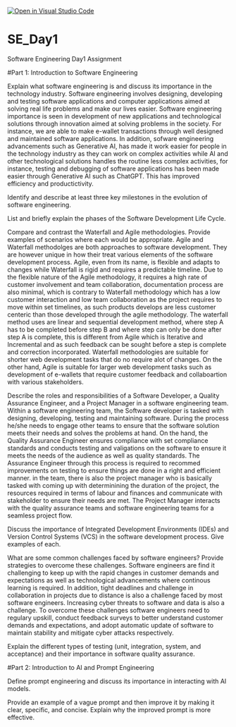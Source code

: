 [![Open in Visual Studio Code](https://classroom.github.com/assets/open-in-vscode-2e0aaae1b6195c2367325f4f02e2d04e9abb55f0b24a779b69b11b9e10269abc.svg)](https://classroom.github.com/online_ide?assignment_repo_id=18397639&assignment_repo_type=AssignmentRepo)
# SE_Day1
Software Engineering Day1 Assignment

#Part 1: Introduction to Software Engineering

Explain what software engineering is and discuss its importance in the technology industry.
Software engineering involves designing, developing and testing software applications and computer applications aimed at solving real life problems and make our lives easier.
Software engineering importance is seen in development of new applications and technological solutions through innovation aimed at solving problems in the society. For instance, we are able to make e-wallet transactions through well designed and maintained software applications. In addition, sofware engineering advancements such as Generative AI, has made it work easier for people in the technology industry as they can work on complex activities while AI and other technological solutions handles the routine less complex activities, for instance, testing and debugging of software applications has been made easier through Generative AI such as ChatGPT. This has improved efficiency and productictivity. 

Identify and describe at least three key milestones in the evolution of software engineering.


List and briefly explain the phases of the Software Development Life Cycle.


Compare and contrast the Waterfall and Agile methodologies. Provide examples of scenarios where each would be appropriate.
Agile and Waterfall methodolges are both approaches to software development. They are however unique in how their treat various elements of the software development process. Agile, even from its name, is flexible and adapts to changes while Waterfall is rigid and requires a predictable timeline. Due to the flexible nature of the Agile methodology, it requires a high rate of customer involvement and team collaboration, documentation process are also minimal, which is contrary to Waterfall methodology which has a low customer interaction and low team collaboration as the project requires to move within set timelines, as such products develops are less customer centeric than those developed through the agile methodology. The waterfall method uses are linear and sequential development method, where step A has to be completed before step B and where step can only be done after step A is complete, this is different from Agile which is Iterative and Incremental and as such feedback can be sought before a step is complete and correction incorporated. Waterfall methodologies are suitable for shorter web development tasks that do no require alot of changes. On the other hand, Agile is suitable for larger web development tasks such as development of e-wallets that require customer feedback and collaboartion with various stakeholders.


Describe the roles and responsibilities of a Software Developer, a Quality Assurance Engineer, and a Project Manager in a software engineering team.
Within a software engineering team, the Software developer is tasked with designing, developing, testing and maintaining software. During the process he/she needs to engage other teams to ensure that the software solution meets their needs and solves the problems at hand. On the hand, the Quality Assurance Engineer ensures compliance with set compliance standards and conducts testing and valigations on the software to ensure it meets the needs of the audience as well as quality standards. The Assurance Engineer through this process is required to recommed improvements on testing to ensure things are done in a right and efficient manner. in the team, there is also the project manager who is basically tasked with coming up with determinining the duration of the project, the resources required in terms of labour and finances and communicate with stakeholder to ensure their needs are met. The Project Manager interacts with the quality assurance teams and software engineering teams for a seamless project flow. 

Discuss the importance of Integrated Development Environments (IDEs) and Version Control Systems (VCS) in the software development process. Give examples of each.


What are some common challenges faced by software engineers? Provide strategies to overcome these challenges.
Software engineers are find it challenging to keep up with the rapid changes in customer demands and expectations as well as technological advancements where continous learning is required. In addition, tight deadlines and challenge in collaboration in projects due to distance is also a challenge faced by most software engineers. Increasing cyber threats to software and data is also a challenge. To overcome these challenges software engineers need to regulary upskill, conduct feedback surveys to better understand customer demands and expectations, and adopt automatic update of software to maintain stability and mitigate cyber attacks respectively. 

Explain the different types of testing (unit, integration, system, and acceptance) and their importance in software quality assurance.


#Part 2: Introduction to AI and Prompt Engineering


Define prompt engineering and discuss its importance in interacting with AI models.


Provide an example of a vague prompt and then improve it by making it clear, specific, and concise. Explain why the improved prompt is more effective.
